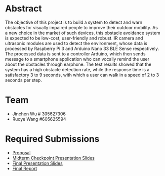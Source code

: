 # Abstract

The objective of this project is to build a system to detect and warn obstacles for visually impaired people to improve their outdoor mobility. As a new choice in the market of such devices, this obstacle avoidance system is expected to be low-cost, user-friendly and robust. IR camera and ultrasonic modules are used to detect the environment, whose data is processed by Raspberry Pi 3 and Arduino Nano 33 BLE Sense respectively. The processed data is sent to a controller Arduino, which then sends message to a smartphone application who can vocally remind the user about the obstacles through earphone. The test results showed that the system has a high obstacle detection rate, while the response time is a satisfactory 3 to 9 seconds, with which a user can walk in a speed of 2 to 3 seconds per step.

# Team

* Jinchen Wu \# 305627306
* Ruoye Wang \#605625594

# Required Submissions

* [Proposal](proposal)
* [Midterm Checkpoint Presentation Slides](M202AMidtermSlides_RuoyeWang_JinchenWu.pdf)
* [Final Presentation Slides](M202A_finalSlides_605625594RuoyeWang_305627306JinchenWu.pdf)
* [Final Report](report)
